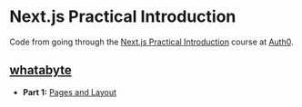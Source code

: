 # Next.js Practical Introduction

Code from going through the [Next.js Practical Introduction](https://www.udemy.com/course/universal-react-with-nextjs-the-ultimate-guide/) course at [Auth0](https://auth0.com).

## [whatabyte](whatabyte)

- **Part 1:** [Pages and Layout](https://auth0.com/blog/next-js-practical-introduction-for-react-developers-part-1/)
